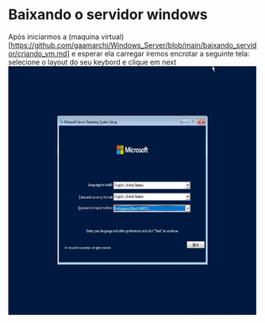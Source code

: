 # Baixando o servidor windows
Após iniciarmos a (maquina virtual)[https://github.com/gaamarchi/Windows_Server/blob/main/baixando_servidor/criando_vm.md] e esperar ela carregar iremos encrotar a seguinte tela:
selecione o layout do seu keybord e clique em next
<img src="linguagem.jpg" width="500" height="500">